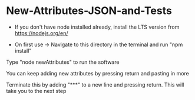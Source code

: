 # New-Attributes-JSON-and-Tests

* If you don't have node installed already, install the LTS version from https://nodejs.org/en/

* On first use -> Navigate to this directory in the terminal and run "npm install"

Type "node newAttributes" to run the software

You can keep adding new attributes by pressing return and pasting in more

Terminate this by adding "***" to a new line and pressing return. This will take you to the next step


